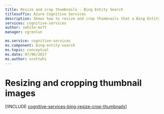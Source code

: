 ```yaml
---
title: Resize and crop thumbnails - Bing Entity Search
titlesuffix: Azure Cognitive Services
description: Shows how to resize and crop thumbnails that a Bing Entity Search response returns.
services: cognitive-services
author: swhite-msft
manager: cgronlun

ms.service: cognitive-services
ms.component: bing-entity-search
ms.topic: conceptual
ms.date: 07/06/2017
ms.author: scottwhi
---
```


# Resizing and cropping thumbnail images

[!INCLUDE [cognitive-services-bing-resize-crop-thumbnails](../../../includes/cognitive-services-bing-resize-crop-thumbnails.md)]